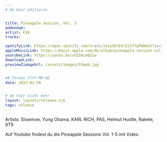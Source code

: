 ```yaml
---
# Ab Hier editieren


title: Pineapple Session, Vol. 3
addendum: 
artist: €$¥
tracks:

spotifyLink: https://open.spotify.com/track/2ssyGVCb5tZjkf7pPANdzX?si=3f49d1341cd84242
appleMusicLink: https://music.apple.com/de/album/pineapple-session-vol-3-feat-slowmoe-yung-obama-karl/1657306455?i=1657306547
youtubeLink: https://youtu.be/xVI5bLmQ1Cw
downloadLink: 
previewIimageUrl: /assets/images/03web.jpg


## Format YYYY-MM-DD
date: 2023-01-20


# Ab hier nicht mehr
layout: layouts/release.njk
tags: release
---
```


Artists: Slowmoe, Yung Obama, KARL RICH, PAS, Helmut Hustle, Rakete, 9T9

Auf Youtube findest du die Pineapple Sessions Vol. 1-5 mit Video.